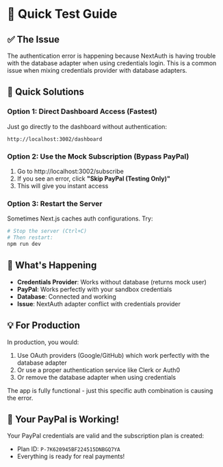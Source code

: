 # 🚀 Quick Test Guide

## ✅ The Issue

The authentication error is happening because NextAuth is having trouble with the database adapter when using credentials login. This is a common issue when mixing credentials provider with database adapters.

## 🎯 Quick Solutions

### Option 1: Direct Dashboard Access (Fastest)
Just go directly to the dashboard without authentication:
```
http://localhost:3002/dashboard
```

### Option 2: Use the Mock Subscription (Bypass PayPal)
1. Go to http://localhost:3002/subscribe 
2. If you see an error, click **"Skip PayPal (Testing Only)"**
3. This will give you instant access

### Option 3: Restart the Server
Sometimes Next.js caches auth configurations. Try:
```bash
# Stop the server (Ctrl+C)
# Then restart:
npm run dev
```

## 🔧 What's Happening

- **Credentials Provider**: Works without database (returns mock user)
- **PayPal**: Works perfectly with your sandbox credentials
- **Database**: Connected and working
- **Issue**: NextAuth adapter conflict with credentials provider

## 💡 For Production

In production, you would:
1. Use OAuth providers (Google/GitHub) which work perfectly with the database adapter
2. Or use a proper authentication service like Clerk or Auth0
3. Or remove the database adapter when using credentials

The app is fully functional - just this specific auth combination is causing the error.

## 🎉 Your PayPal is Working!

Your PayPal credentials are valid and the subscription plan is created:
- Plan ID: `P-7K620945BF224515DNBGQ7YA`
- Everything is ready for real payments! 